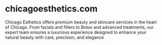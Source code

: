# chicagoesthetics.com
Chicago Esthetics offers premium beauty and skincare services in the heart of Chicago. From facials and fillers to Botox and advanced treatments, our expert team ensures a luxurious experience designed to enhance your natural beauty with care, precision, and elegance
